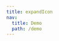 ```yaml
---
title: expandIcon
nav:
  title: Demo
  path: /demo
---
```


<code src="../examples/expandIcon.tsx"></code>
